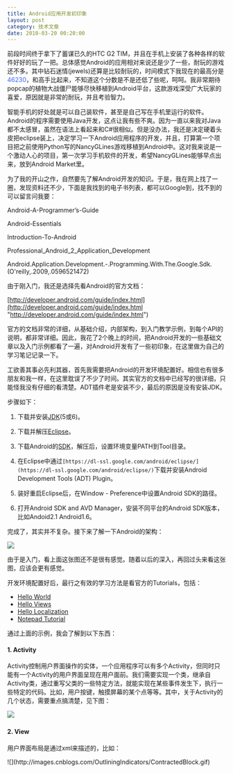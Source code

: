 ```yaml
---
title: Android应用开发初印象
layout: post
category: 技术文章
date: 2010-03-20 00:20:00
---
```


前段时间终于拿下了蓄谋已久的HTC G2 TIM，并且在手机上安装了各种各样的软件好好的玩了一把。总体感觉Android的应用相对来说还是少了一些，耐玩的游戏还不多。其中钻石迷情(jewels)还算是比较耐玩的，时间模式下我现在的最高分是<span style="color: #3366ff;">46230</span>，和高手比起来，不知道这个分数是不是还低了些呢，呵呵。我非常期待popcap的植物大战僵尸能够尽快移植到Android平台，这款游戏深受广大玩家的喜爱，原因就是非常的耐玩，并且考验智力。

智能手机的好处就是可以自己装软件，甚至是自己写在手机里运行的软件。Android的程序需要使用Java开发，这点让我有些不爽。因为一直以来我对Java都不太感冒，虽然在语法上看起来和C#很相似。但是没办法，我还是决定硬着头皮把eclipse装上，决定学习一下Android应用程序的开发，并且，打算第一个项目把之前使用Python写的NancyGLines游戏移植到Android中。这对我来说是一个激动人心的项目，第一次学习手机软件的开发，希望NancyGLines能够早点出来，放到Android Market里。

为了我的开山之作，自然要先了解Android开发的知识。于是，我在网上找了一圈，发现资料还不少，下面是我找到的电子书列表，都可以Google到，找不到的可以留言问我要：

Android-A-Programmer&#8217;s-Guide

Android-Essentials

Introduction-To-Android

Professional_Android_2_Application_Development

Android.Application.Development.-.Programming.With.The.Google.Sdk.(O'reilly,.2009,.0596521472)

由于刚入门，我还是选择先看Android的官方文档：
  
[http://developer.android.com/guide/index.html](http://developer.android.com/guide/index.html "http://developer.android.com/guide/index.html")

官方的文档非常的详细，从基础介绍，内部架构，到入门教学示例，到每个API的说明，都非常详细。因此，我花了2个晚上的时间，把Android开发的一些基础文章以及入门示例都看了一遍，对Android开发有了一些初印象，在这里做为自己的学习笔记记录一下。

工欲善其事必先利其器，首先我需要把Android的开发环境配置好。相信也有很多朋友和我一样，在这里耽误了不少了时间。其实官方的文档中已经写的很详细，只能怪我没有仔细的看清楚。ADT插件老是安装不少，最后的原因是没有安装JDK。

步骤如下：

1. 下载并安装[JDK](http://java.sun.com/javase/downloads/index.jsp)(5或6)。

2. 下载并解压[Eclipse](http://www.eclipse.org/downloads/)。

3. 下载Android的[SDK](http://developer.android.com/sdk/index.html)，解压后，设置环境变量PATH到Tool目录。

4. 在Eclipse中通过`[https://dl-ssl.google.com/android/eclipse/](https://dl-ssl.google.com/android/eclipse/)`下载并安装Android Development Tools (ADT) Plugin。

5. 装好重启Eclipse后，在Window - Preference中设置Android SDK的路径。

6. 打开Android SDK and AVD Manager，安装不同平台的Android SDK版本，比如Andoid2.1 Android1.6。

完成了，其实并不复杂。接下来了解一下Android的架构：

![](http://developer.android.com/images/system-architecture.jpg) 

由于是入门，看上面这张图还不是很有感觉。随着以后的深入，再回过头来看这张图，应该会更有感觉。

开发环境配置好后，最行之有效的学习方法是看官方的Tutorials，包括：

*   [Hello World ](http://developer.android.com/resources/tutorials/hello-world.html)
*   [Hello Views ](http://developer.android.com/resources/tutorials/views/index.html)
*   [Hello Localization ](http://developer.android.com/resources/tutorials/localization/index.html)
*   [Notepad Tutorial ](http://developer.android.com/resources/tutorials/notepad/index.html)  

通过上面的示例，我会了解到以下东西：

#### 1. Activity

Activity控制用户界面操作的实体，一个应用程序可以有多个Activity，但同时只能有一个Activity的用户界面呈现在用户面前。我们需要实现一个类，继承自Activity类，通过重写父类的一些特定方法，就能实现在某些事件发生下，执行一些特定的代码。比如，用户按键，触摸屏幕的某个点等等。其中，关于Activity的几个状态，需要重点搞清楚，见下图：

![](http://developer.android.com/images/activity_lifecycle.png)&nbsp;

#### 2. View

用户界面布局是通过xml来描述的，比如：

<div class="cnblogs_code" onclick="cnblogs_code_show('8cc75034-9171-4f0b-9a86-ca570fe26a9a')">![](http://images.cnblogs.com/OutliningIndicators/ContractedBlock.gif)<div id="cnblogs_code_open_8cc75034-9171-4f0b-9a86-ca570fe26a9a"><div><!--

Code highlighting produced by Actipro CodeHighlighter (freeware)
http://www.CodeHighlighter.com/

--><span style="color: #0000ff;">&lt;?</span><span style="color: #ff00ff;">xml&nbsp;version="1.0"&nbsp;encoding="utf-8"</span><span style="color: #0000ff;">?&gt;</span><span style="color: #000000;">
</span><span style="color: #0000ff;">&lt;</span><span style="color: #800000;">LinearLayout&nbsp;</span><span style="color: #ff0000;">xmlns:android</span><span style="color: #0000ff;">="http://schemas.android.com/apk/res/android"</span><span style="color: #ff0000;">
&nbsp;&nbsp;&nbsp;&nbsp;&nbsp;&nbsp;android:layout_width</span><span style="color: #0000ff;">="wrap_content"</span><span style="color: #ff0000;">
&nbsp;&nbsp;&nbsp;&nbsp;android:layout_height</span><span style="color: #0000ff;">="wrap_content"</span><span style="color: #0000ff;">&gt;</span><span style="color: #000000;">
&nbsp;&nbsp;&nbsp;&nbsp;</span><span style="color: #0000ff;">&lt;</span><span style="color: #800000;">ListView&nbsp;</span><span style="color: #ff0000;">android:id</span><span style="color: #0000ff;">="@android:id/list"</span><span style="color: #ff0000;">
&nbsp;&nbsp;&nbsp;&nbsp;&nbsp;&nbsp;&nbsp;&nbsp;&nbsp;&nbsp;&nbsp;&nbsp;android:layout_width</span><span style="color: #0000ff;">="wrap_content"</span><span style="color: #ff0000;">
&nbsp;&nbsp;&nbsp;&nbsp;&nbsp;&nbsp;&nbsp;&nbsp;&nbsp;&nbsp;&nbsp;&nbsp;android:layout_height</span><span style="color: #0000ff;">="wrap_content"</span><span style="color: #0000ff;">/&gt;</span><span style="color: #000000;">
&nbsp;&nbsp;&nbsp;&nbsp;</span><span style="color: #0000ff;">&lt;</span><span style="color: #800000;">TextView&nbsp;</span><span style="color: #ff0000;">android:id</span><span style="color: #0000ff;">="@android:id/empty"</span><span style="color: #ff0000;">
&nbsp;&nbsp;&nbsp;&nbsp;&nbsp;&nbsp;&nbsp;&nbsp;&nbsp;&nbsp;&nbsp;&nbsp;android:layout_width</span><span style="color: #0000ff;">="wrap_content"</span><span style="color: #ff0000;">
&nbsp;&nbsp;&nbsp;&nbsp;&nbsp;&nbsp;&nbsp;&nbsp;&nbsp;&nbsp;&nbsp;&nbsp;android:layout_height</span><span style="color: #0000ff;">="wrap_content"</span><span style="color: #ff0000;">
&nbsp;&nbsp;&nbsp;&nbsp;&nbsp;&nbsp;&nbsp;&nbsp;&nbsp;&nbsp;&nbsp;&nbsp;android:text</span><span style="color: #0000ff;">="@string/no_notes"</span><span style="color: #0000ff;">/&gt;</span><span style="color: #000000;">

</span><span style="color: #0000ff;">&lt;/</span><span style="color: #800000;">LinearLayout</span><span style="color: #0000ff;">&gt;</span></div></div></div>

里面的ListView ，TextView可以理解为自带的一些控件。同时，我们也可以实现自己自定义的View，只要继承自View类。比如：
  <div class="cnblogs_code"><div><!--

Code highlighting produced by Actipro CodeHighlighter (freeware)
http://www.CodeHighlighter.com/

--><span style="color: #0000ff;">&lt;</span><span style="color: #800000;">com.coderzh.nancyglines.GLinesView
&nbsp;&nbsp;&nbsp;&nbsp;</span><span style="color: #ff0000;">android:id</span><span style="color: #0000ff;">="@+id/glines"</span><span style="color: #ff0000;">
&nbsp;&nbsp;&nbsp;&nbsp;&nbsp;&nbsp;&nbsp;&nbsp;android:layout_width</span><span style="color: #0000ff;">="fill_parent"</span><span style="color: #ff0000;">
&nbsp;&nbsp;&nbsp;&nbsp;&nbsp;&nbsp;&nbsp;&nbsp;android:layout_height</span><span style="color: #0000ff;">="fill_parent"</span><span style="color: #0000ff;">/&gt;</span></div></div>

然后实现GLinesView类：

<div class="cnblogs_code"><div><!--

Code highlighting produced by Actipro CodeHighlighter (freeware)
http://www.CodeHighlighter.com/

--><span style="color: #0000ff;">public</span><span style="color: #000000;">&nbsp;</span><span style="color: #0000ff;">class</span><span style="color: #000000;">&nbsp;GLinesView&nbsp;</span><span style="color: #0000ff;">extends</span><span style="color: #000000;">&nbsp;View&nbsp;{

}</span></div></div>

其中一个最重要的方法就是onDraw，用来画想要呈现的用户内容。比如，我想在屏幕上写一个Hello。
  <div class="cnblogs_code"><div><!--

Code highlighting produced by Actipro CodeHighlighter (freeware)
http://www.CodeHighlighter.com/

--><span style="color: #000000;">@Override
</span><span style="color: #0000ff;">protected</span><span style="color: #000000;">&nbsp;</span><span style="color: #0000ff;">void</span><span style="color: #000000;">&nbsp;onDraw(Canvas&nbsp;canvas)&nbsp;{
&nbsp;&nbsp;&nbsp;&nbsp;</span><span style="color: #008000;">//</span><span style="color: #008000;">&nbsp;TODO&nbsp;Auto-generated&nbsp;method&nbsp;stub</span><span style="color: #008000;">
</span><span style="color: #000000;">&nbsp;&nbsp;&nbsp;&nbsp;</span><span style="color: #0000ff;">super</span><span style="color: #000000;">.onDraw(canvas);
&nbsp;&nbsp;&nbsp;&nbsp;mPaint.setTextSize(</span><span style="color: #000000;">20</span><span style="color: #000000;">);
&nbsp;&nbsp;&nbsp;&nbsp;mPaint.setColor(Color.BLUE);
&nbsp;&nbsp;&nbsp;&nbsp;canvas.drawText(</span><span style="color: #000000;">"</span><span style="color: #000000;">Hello</span><span style="color: #000000;">"</span><span style="color: #000000;">,&nbsp;</span><span style="color: #000000;">20</span><span style="color: #000000;">,&nbsp;</span><span style="color: #000000;">20</span><span style="color: #000000;">,&nbsp;mPaint);
}</span></div></div>

#### 3. Intent

Intent表示你想要做什么，AndroidManifest.xml中的filterIntent表示你的应用程序能够处理什么样的Intent。有时，还可以通过Intent来实现不同窗体间互相传递信息。

#### 4. AndroidManifest.xml文件

相当于ASP.NET的Web.config文件了，全局的一些配置。比如，设置Activity，filterIntent等等。

#### 5. 资源访问的R.java

Android里访问资源非常简单，当我们添加了资源到res目录后，ADT插件会自动更新R.java文件，通过R类，就能轻松的访问到任何res中的资源。同时，也可以界面的xml中方面的使用。

#### 6. 数据库

使用sqlite，有现成的SQLiteDatabase类可用来操作数据库。

上面都只是非常粗略的介绍，想要更深的理解还需要更多的实践。不过，通过了解上面的基本内容，我们可以大致了解开发过程中的一些步骤的实施方式。比如，界面布局在哪里设置，事件如何触发，数据如何保存，资源如何使用等等。以后若有所得，再来总结了。
